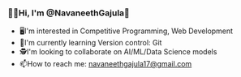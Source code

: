 ### 🙋‍♂️Hi, I'm @NavaneethGajula👋
  - 🖥I'm interested in Competitive Programming, Web Development
  - 🌱I'm currently learning Version control: Git
  - 🕵I'm looking to collaborate on AI/ML/Data Science models
  - 📫How to reach me: navaneethgajula17@gmail.com

<!--
**Navaneeth-Gajula/Navaneeth-Gajula** is a ✨ _special_ ✨ repository because its `README.md` (this file) appears on your GitHub profile.

Here are some ideas to get you started:

- 🔭 I’m currently working on ...
- 🌱 I’m currently learning ...
- 👯 I’m looking to collaborate on ...
- 🤔 I’m looking for help with ...
- 💬 Ask me about ...
- 📫 How to reach me: ...
- 😄 Pronouns: ...
- ⚡ Fun fact: ...
-->
